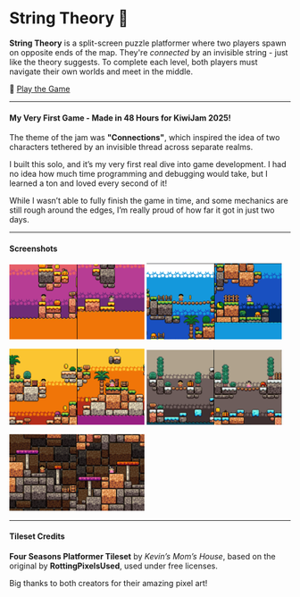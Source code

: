 # String Theory 🧬

**String Theory** is a split-screen puzzle platformer where two players spawn on opposite ends of the map. They're *connected* by an invisible string - just like the theory suggests. To complete each level, both players must navigate their own worlds and meet in the middle.



🔗 [Play the Game](https://unix2dos.itch.io/string-theory)

---

#### My Very First Game - Made in 48 Hours for KiwiJam 2025!

The theme of the jam was **"Connections"**, which inspired the idea of two characters tethered by an invisible thread across separate realms.

I built this solo, and it’s my very first real dive into game development. I had no idea how much time programming and debugging would take, but I learned a ton and loved every second of it! 

While I wasn’t able to fully finish the game in time, and some mechanics are still rough around the edges, I’m really proud of how far it got in just two days.

---

#### Screenshots

<p float="left">
  <img src="./readme-images/CoverImage1.png" width="48%" />
  <img src="./readme-images/Level2.png" width="48%" />  
</p>
<p float="left">
  <img src="./readme-images/Level3.png" width="48%" />
  <img src="./readme-images/Level4.png" width="48%" />
</p>
<p float="left">
  <img src="./readme-images/Level5.png" width="48%" />
</p>

---

#### Tileset Credits

**Four Seasons Platformer Tileset** by *Kevin’s Mom’s House*, based on the original by **RottingPixelsUsed**, used under free licenses.

Big thanks to both creators for their amazing pixel art!